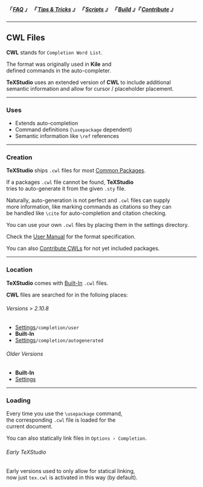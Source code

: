 
<!--                            < Static Links >                             -->

[FAQ]: ../../FAQ/
[Tips & Tricks]: ../
[Scripts]: ../../Scripts/
[Build]: ../../Build/
[Contribute]: ../../Contribute/


<!--                             < Navigation >                              -->

##### 「 [FAQ] 」 『 [Tips & Tricks] 』 『 [Scripts] 』 『 [Build] 』『 [Contribute] 』

---


<!--                             < FAQ Links >                               -->

[CWLs]: https://github.com/texstudio-org/texstudio/tree/master/completion
[User Manual]: https://htmlpreview.github.io/?https://github.com/texstudio-org/texstudio/blob/master/utilities/manual/usermanual_en.html#CWLDESCRIPTION
[Contribute CWLs]: ../../Engage/CWL
[Settings]: Settings


<!--                               < FAQ >                                   -->

## CWL Files

**CWL** stands for `Completion Word List`.

The format was originally used in **Kile** and<br>
defined commands in the auto-completer.

**TeXStudio** uses an extended version of **CWL** to include additional<br>
semantic information and allow for cursor / placeholder placement.

---

### Uses

- Extends auto-completion
- Command definitions (`\usepackage` dependent)
- Semantic information like `\ref` references

---

### Creation

**TeXStudio** ships `.cwl` files for most [Common Packages][CWLs].

If a packages `.cwl` file cannot be found, **TeXStudio**<br>
tries to auto-generate it from the given `.sty` file.

Naturally, auto-generation is not perfect and `.cwl` files can supply<br>
more information, like marking commands as citations so they can<br>
be handled like `\cite` for auto-completion and citation checking.

You can use your own `.cwl` files by placing them in the settings directory.

Check the [User Manual] for the format specification.

You can also [Contribute CWLs] for not yet included packages.

---

### Location

**TeXStudio** comes with [Built-In][CWLs] `.cwl` files.

**CWL** files are searched for in the folloing places:

###### Versions > 2.10.8

- [Settings]`/completion/user`
- **Built-In**
- [Settings]`/completion/autogenerated`

###### Older Versions

- **Built-In**
- [Settings]

---

### Loading

Every time you use the `\usepackage` command,<br>
the corresponding `.cwl` file is loaded for the<br>
current document.

You can also statically link files in `Options › Completion`.

###### Early TeXStudio

Early versions used to only allow for statical linking,<br>
now just `tex.cwl` is activated in this way (by default).
